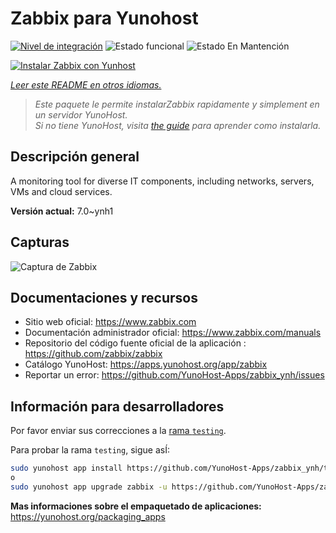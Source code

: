 <!--
Este archivo README esta generado automaticamente<https://github.com/YunoHost/apps/tree/master/tools/readme_generator>
No se debe editar a mano.
-->

# Zabbix para Yunohost

[![Nivel de integración](https://apps.yunohost.org/badge/integration/zabbix)](https://ci-apps.yunohost.org/ci/apps/zabbix/)
![Estado funcional](https://apps.yunohost.org/badge/state/zabbix)
![Estado En Mantención](https://apps.yunohost.org/badge/maintained/zabbix)

[![Instalar Zabbix con Yunhost](https://install-app.yunohost.org/install-with-yunohost.svg)](https://install-app.yunohost.org/?app=zabbix)

*[Leer este README en otros idiomas.](./ALL_README.md)*

> *Este paquete le permite instalarZabbix rapidamente y simplement en un servidor YunoHost.*  
> *Si no tiene YunoHost, visita [the guide](https://yunohost.org/install) para aprender como instalarla.*

## Descripción general

A monitoring tool for diverse IT components, including networks, servers, VMs and cloud services.

**Versión actual:** 7.0~ynh1

## Capturas

![Captura de Zabbix](./doc/screenshots/screenshot1.png)

## Documentaciones y recursos

- Sitio web oficial: <https://www.zabbix.com>
- Documentación administrador oficial: <https://www.zabbix.com/manuals>
- Repositorio del código fuente oficial de la aplicación : <https://github.com/zabbix/zabbix>
- Catálogo YunoHost: <https://apps.yunohost.org/app/zabbix>
- Reportar un error: <https://github.com/YunoHost-Apps/zabbix_ynh/issues>

## Información para desarrolladores

Por favor enviar sus correcciones a la [rama `testing`](https://github.com/YunoHost-Apps/zabbix_ynh/tree/testing).

Para probar la rama `testing`, sigue asÍ:

```bash
sudo yunohost app install https://github.com/YunoHost-Apps/zabbix_ynh/tree/testing --debug
o
sudo yunohost app upgrade zabbix -u https://github.com/YunoHost-Apps/zabbix_ynh/tree/testing --debug
```

**Mas informaciones sobre el empaquetado de aplicaciones:** <https://yunohost.org/packaging_apps>
